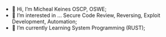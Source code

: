 - 👋 Hi, I’m Micheal Keines OSCP, OSWE;
- 👀 I’m interested in ... Secure Code Review, Reversing, Exploit Development, Automation;
- 🌱 I’m currently Learning System Programming (RUST);

